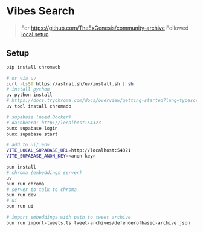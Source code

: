 # Vibes Search

> For https://github.com/TheExGenesis/community-archive
> Followed [local setup](https://github.com/TheExGenesis/community-archive/blob/main/docs/local-setup.md)

## Setup

```bash
pip install chromadb

# or via uv
curl -LsSf https://astral.sh/uv/install.sh | sh
# install python
uv python install
# https://docs.trychroma.com/docs/overview/getting-started?lang=typescript
uv tool install chromadb

# supabase (need Docker)
# dashboard: http://localhost:54323
bunx supabase login
bunx supabase start
```

```bash
# add to ui/.env
VITE_LOCAL_SUPABASE_URL=http://localhost:54321
VITE_SUPABASE_ANON_KEY=<anon key>
```

```bash
bun install
# chroma (embeddings server)
uv 
bun run chroma
# server to talk to chroma
bun run dev 
# ui
bun run ui

# import embeddings with path to tweet archive
bun run import-tweets.ts tweet-archives/defenderofbasic-archive.json 
```